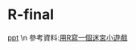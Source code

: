 # R-final
[ppt](https://docs.google.com/presentation/d/12mW2oXsylFs6t_WLFfrPDYxZoa_teUy65g58cuuXm44/edit#slide=id.gba14ada1b7_1_236)
\n
參考資料:[用R寫一個迷宮小遊戲](https://blog.csdn.net/m0_50523097/article/details/125886551?utm_medium=distribute.pc_relevant.none-task-blog-2~default~baidujs_baidulandingword~default-0-125886551-blog-114842545.pc_relevant_3mothn_strategy_recovery&spm=1001.2101.3001.4242.1&utm_relevant_index=3)
